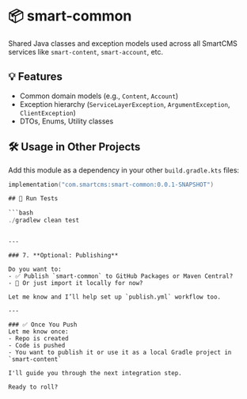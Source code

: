 # 📦 smart-common

Shared Java classes and exception models used across all SmartCMS services like `smart-content`, `smart-account`, etc.

## 💡 Features

- Common domain models (e.g., `Content`, `Account`)
- Exception hierarchy (`ServiceLayerException`, `ArgumentException`, `ClientException`)
- DTOs, Enums, Utility classes

## 🛠️ Usage in Other Projects

Add this module as a dependency in your other `build.gradle.kts` files:

```kotlin
implementation("com.smartcms:smart-common:0.0.1-SNAPSHOT")

## 🔬 Run Tests

```bash
./gradlew clean test
```
```

---

### 7. **Optional: Publishing**

Do you want to:
- ✅ Publish `smart-common` to GitHub Packages or Maven Central?
- 🚫 Or just import it locally for now?

Let me know and I’ll help set up `publish.yml` workflow too.

---

### ✅ Once You Push
Let me know once:
- Repo is created
- Code is pushed
- You want to publish it or use it as a local Gradle project in `smart-content`

I'll guide you through the next integration step.

Ready to roll?